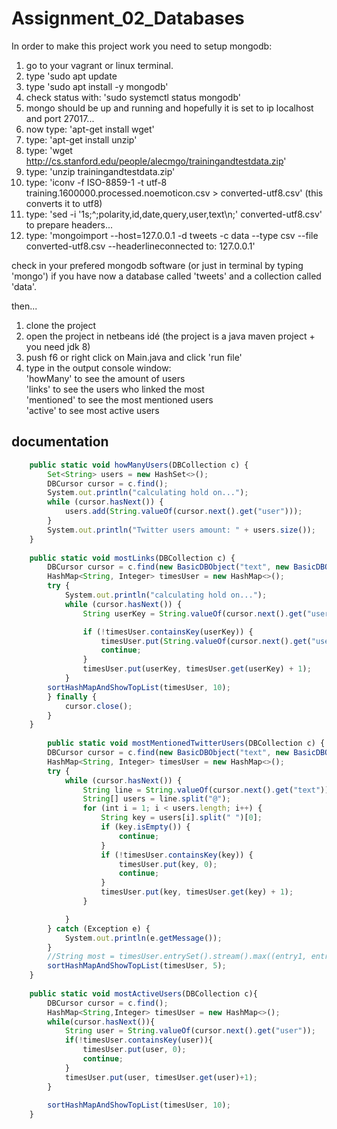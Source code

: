# Assignment_02_Databases

In order to make this project work you need to setup mongodb:
1. go to your vagrant or linux terminal.
2. type 'sudo apt update
3. type 'sudo apt install -y mongodb'
4. check status with: 'sudo systemctl status mongodb'
5. mongo should be up and running and hopefully it is set to ip localhost and port 27017...
6. now type: 'apt-get install wget'
7. type: 'apt-get install unzip'
8. type: 'wget http://cs.stanford.edu/people/alecmgo/trainingandtestdata.zip'
9. type: 'unzip trainingandtestdata.zip'
10. type: 'iconv -f ISO-8859-1 -t utf-8 training.1600000.processed.noemoticon.csv > converted-utf8.csv' (this converts it to utf8)
11. type: 'sed -i '1s;^;polarity,id,date,query,user,text\n;' converted-utf8.csv' to prepare headers...
12. type: 'mongoimport --host=127.0.0.1 -d tweets -c data --type csv --file converted-utf8.csv --headerlineconnected to: 127.0.0.1'

check in your prefered mongodb software (or just in terminal by typing 'mongo') if you have now a database called 'tweets' and a collection called 'data'.


then...

1. clone the project
2. open the project in netbeans idé (the project is a java maven project + you need jdk 8)
3. push f6 or right click on Main.java and click 'run file'
4. type in the output console window:<br>
  'howMany' to see the amount of users<br>
  'links' to see the users who linked the most<br>
  'mentioned' to see the most mentioned users<br>
  'active' to see most active users
  
 
 
<h2>documentation</h2>

```javascript
    public static void howManyUsers(DBCollection c) {
        Set<String> users = new HashSet<>();
        DBCursor cursor = c.find();
        System.out.println("calculating hold on...");
        while (cursor.hasNext()) {
            users.add(String.valueOf(cursor.next().get("user")));
        }
        System.out.println("Twitter users amount: " + users.size());
    }
    
    public static void mostLinks(DBCollection c) {
        DBCursor cursor = c.find(new BasicDBObject("text", new BasicDBObject("$regex", "@")));
        HashMap<String, Integer> timesUser = new HashMap<>();
        try {
            System.out.println("calculating hold on...");
            while (cursor.hasNext()) {
                String userKey = String.valueOf(cursor.next().get("user"));

                if (!timesUser.containsKey(userKey)) {
                    timesUser.put(String.valueOf(cursor.next().get("user")), 1);
                    continue;
                }
                timesUser.put(userKey, timesUser.get(userKey) + 1);
            }
        sortHashMapAndShowTopList(timesUser, 10);
        } finally {
            cursor.close();
        }
    }
    
        public static void mostMentionedTwitterUsers(DBCollection c) {
        DBCursor cursor = c.find(new BasicDBObject("text", new BasicDBObject("$regex", "@")));
        HashMap<String, Integer> timesUser = new HashMap<>();
        try {
            while (cursor.hasNext()) {
                String line = String.valueOf(cursor.next().get("text"));
                String[] users = line.split("@");
                for (int i = 1; i < users.length; i++) {
                    String key = users[i].split(" ")[0];
                    if (key.isEmpty()) {
                        continue;
                    }
                    if (!timesUser.containsKey(key)) {
                        timesUser.put(key, 0);
                        continue;
                    }
                    timesUser.put(key, timesUser.get(key) + 1);
                }

            }
        } catch (Exception e) {
            System.out.println(e.getMessage());
        }
        //String most = timesUser.entrySet().stream().max((entry1, entry2) -> entry1.getValue() > entry2.getValue() ? 1 : -1).get().getKey();
        sortHashMapAndShowTopList(timesUser, 5);
    }
    
    public static void mostActiveUsers(DBCollection c){
        DBCursor cursor = c.find();
        HashMap<String,Integer> timesUser = new HashMap<>();   
        while(cursor.hasNext()){
            String user = String.valueOf(cursor.next().get("user"));
            if(!timesUser.containsKey(user)){
                timesUser.put(user, 0);
                continue;
            }
            timesUser.put(user, timesUser.get(user)+1);
        }
        
        sortHashMapAndShowTopList(timesUser, 10);
    }
```
